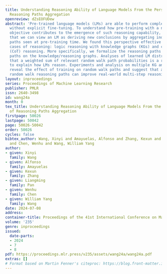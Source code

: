 ```yaml
---
title: Understanding Reasoning Ability of Language Models From the Perspective of
  Reasoning Paths Aggregation
openreview: dZsEOFUDew
abstract: 'Pre-trained language models (LMs) are able to perform complex reasoning
  without explicit fine-tuning. To understand how pre-training with a next-token prediction
  objective contributes to the emergence of such reasoning capability, we propose
  that we can view an LM as deriving new conclusions by aggregating indirect reasoning
  paths seen at pre-training time. We found this perspective effective in two important
  cases of reasoning: logic reasoning with knowledge graphs (KGs) and chain-of-thought
  (CoT) reasoning. More specifically, we formalize the reasoning paths as random walk
  paths on the knowledge/reasoning graphs. Analyses of learned LM distributions suggest
  that a weighted sum of relevant random walk path probabilities is a reasonable way
  to explain how LMs reason. Experiments and analysis on multiple KG and CoT datasets
  reveal the effect of training on random walk paths and suggest that augmenting unlabeled
  random walk reasoning paths can improve real-world multi-step reasoning performance.'
layout: inproceedings
series: Proceedings of Machine Learning Research
publisher: PMLR
issn: 2640-3498
id: wang24a
month: 0
tex_title: Understanding Reasoning Ability of Language Models From the Perspective
  of Reasoning Paths Aggregation
firstpage: 50026
lastpage: 50042
page: 50026-50042
order: 50026
cycles: false
bibtex_author: Wang, Xinyi and Amayuelas, Alfonso and Zhang, Kexun and Pan, Liangming
  and Chen, Wenhu and Wang, William Yang
author:
- given: Xinyi
  family: Wang
- given: Alfonso
  family: Amayuelas
- given: Kexun
  family: Zhang
- given: Liangming
  family: Pan
- given: Wenhu
  family: Chen
- given: William Yang
  family: Wang
date: 2024-07-08
address:
container-title: Proceedings of the 41st International Conference on Machine Learning
volume: '235'
genre: inproceedings
issued:
  date-parts:
  - 2024
  - 7
  - 8
pdf: https://proceedings.mlr.press/v235/assets/wang24a/wang24a.pdf
extras: []
# Format based on Martin Fenner's citeproc: https://blog.front-matter.io/posts/citeproc-yaml-for-bibliographies/
---
```

